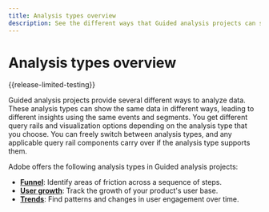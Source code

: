 ```yaml
---
title: Analysis types overview
description: See the different ways that Guided analysis projects can show data.
---
```

# Analysis types overview

{{release-limited-testing}}

Guided analysis projects provide several different ways to analyze data. These analysis types can show the same data in different ways, leading to different insights using the same events and segments. You get different query rails and visualization options depending on the analysis type that you choose. You can freely switch between analysis types, and any applicable query rail components carry over if the analysis type supports them.

Adobe offers the following analysis types in Guided analysis projects:

* **[Funnel](funnel.md)**: Identify areas of friction across a sequence of steps.
* **[User growth](user-growth.md)**: Track the growth of your product's user base.
* **[Trends](trends.md)**: Find patterns and changes in user engagement over time.
